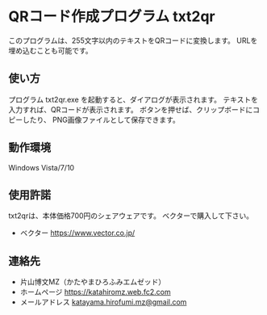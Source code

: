 ﻿# QRコード作成プログラム txt2qr

このプログラムは、255文字以内のテキストをQRコードに変換します。
URLを埋め込むことも可能です。

## 使い方

プログラム txt2qr.exe を起動すると、ダイアログが表示されます。
テキストを入力すれば、QRコードが表示されます。
ボタンを押せば、クリップボードにコピーしたり、
PNG画像ファイルとして保存できます。

## 動作環境

Windows Vista/7/10

## 使用許諾

txt2qrは、本体価格700円のシェアウェアです。
ベクターで購入して下さい。

- ベクター https://www.vector.co.jp/

## 連絡先

- 片山博文MZ（かたやまひろふみエムゼッド）
- ホームページ https://katahiromz.web.fc2.com
- メールアドレス katayama.hirofumi.mz@gmail.com
